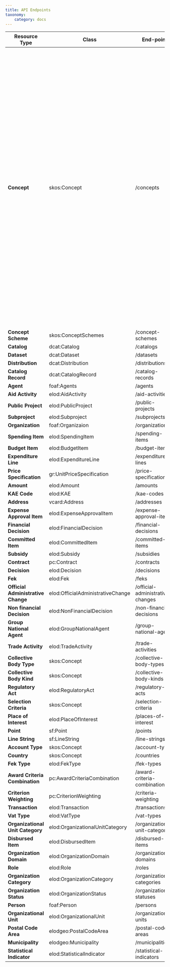 ```yaml
---
title: API Endpoints
taxonomy:
    category: docs
---
```


| Resource Type  | Class                                      | End-point                                        | Notes |
| --------------- | ------------------------------- | -------------------------------------| -------------|
| **Concept**  | skos:Concept | /concepts | Countries, Languages, Procedure types, Currencies, HS commodity groups, Activity status types, Aid types, Flow types, Organization types, Regions, Transaction types, OECD CRS sectors, Kinds, Activity types, Collaboration types, Finance types, Sectors, Authority Type, Decision Status, Thematic Category, CPV, Budget Category, Account Type, Time Period, Development Region, Natural Resource, Agricultural Product, Industry,   |
| **Concept Scheme**  | skos:ConceptSchemes | /concept-schemes |  |
| **Catalog**  | dcat:Catalog | /catalogs |  |
| **Dataset**  | dcat:Dataset | /datasets |  |
| **Distribution**  | dcat:Distribution | /distributions |  |
| **Catalog Record**  | dcat:CatalogRecord | /catalog-records |  |
| **Agent**  | foaf:Agents | /agents |  |
| **Aid Activity**  | elod:AidActivity | /aid-activities |  |
| **Public Project**  | elod:PublicProject | /public-projects |  |
| **Subproject**  | elod:Subproject | /subprojects |  |
| **Organization**  | foaf:Organizaion | /organizations |  |
| **Spending Item**  | elod:SpendingItem | /spending-items |  |
| **Budget Item**  | elod:BudgetItem | /budget-items |  |
| **Expenditure Line**  | elod:ExpenditureLine | /expenditure-lines |  |
| **Price Specification**  | gr:UnitPriceSpecification | /price-specifications |  |
| **Amount**  | elod:Amount | /amounts |  |
| **KAE Code**  | elod:KAE | /kae-codes |  |
| **Address**  | vcard:Address | /addresses |  |
| **Expense Approval Item**  | elod:ExpenseApprovalItem | /expense-approval-items |  |
| **Financial Decision**  | elod:FinancialDecision | /financial-decisions |  |
| **Committed Item**  | elod:CommittedItem | /committed-items |  |
| **Subsidy**  | elod:Subsidy | /subsidies |  |
| **Contract**  | pc:Contract | /contracts |  |
| **Decision**  | elod:Decision | /decisions |  |
| **Fek**  | elod:Fek | /feks |  |
| **Official Administrative Change**  | elod:OfficialAdministrativeChange | /official-administrative-changes |  |
| **Non financial Decision**  | elod:NonFinancialDecision | /non-financial-decisions |  |
| **Group National Agent**  | elod:GroupNationalAgent | /group-national-agents |  |
| **Trade Activity**  | elod:TradeActivity | /trade-activities |  |
| **Collective Body Type**  | skos:Concept | /collective-body-types |  |
| **Collective Body Kind**  | skos:Concept | /collective-body-kinds |  |
| **Regulatory Act**  | elod:RegulatoryAct | /regulatory-acts |  |
| **Selection Criteria**  | skos:Concept | /selection-criteria |  |
| **Place of Interest**  | elod:PlaceOfInterest | /places-of-interest |  |
| **Point**  | sf:Point | /points |  |
| **Line String**  | sf:LineString | /line-strings |  |
| **Account Type**  | skos:Concept | /account-types |  |
| **Country**  | skos:Concept | /countries |  |
| **Fek Type**  | elod:FekType | /fek-types |  |
| **Award Criteria Combination**  | pc:AwardCriteriaCombination | /award-criteria-combinations |  |
| **Criterion Weighting**  | pc:CriterionWeighting | /criteria-weighting |  |
| **Transaction**  | elod:Transaction | /transactions |  |
| **Vat Type**  | elod:VatType | /vat-types |  |
| **Organizational Unit Category**  | elod:OrganizationalUnitCategory | /organizational-unit-categories |  |
| **Disbursed Item**  | elod:DisbursedItem | /disbursed-items |  |
| **Organization Domain**  | elod:OrganizationDomain | /organization-domains |  |
| **Role**  | elod:Role | /roles |  |
| **Organization Category**  | elod:OrganizationCategory | /organization-categories |  |
| **Organization Status**  | elod:OrganizationStatus | /organization-statuses |  |
| **Person**  | foaf:Person | /persons |  |
| **Organizational Unit**  | elod:OrganizationalUnit | /organizational-units |  |
| **Postal Code Area**  | elodgeo:PostalCodeArea | /postal-code-areas |  |
| **Municipality**  | elodgeo:Municipality | /municipalities |  |
| **Statistical Indicator**  | elod:StatisticalIndicator | /statistical-indicators |  |










